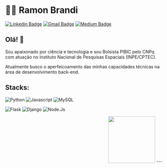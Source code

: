 
# :man_technologist: Ramon Brandi

[![Linkedin Badge](https://img.shields.io/badge/-LinkedIn-blue?style=flat-square&logo=Linkedin&logoColor=white&link=https://www.linkedin.com/in/ramonbrandi/)](https://www.linkedin.com/in/ramonbrandi/)
[![Gmail Badge](https://img.shields.io/badge/-Gmail-c14438?style=flat-square&logo=Gmail&logoColor=white&link=mailto:ramonbrand@gmail.com)](mailto:ramonbrand@gmail.com)
[![Medium Badge](https://img.shields.io/badge/-Medium-black?style=flat-square&logo=Medium&logoColor=white&link=https://medium.com/ramones-py)](https://medium.com/ramones-py)



## Olá! 👋

Sou apaixonado por ciência e tecnologia e sou Bolsista PIBIC pelo CNPq com atuação no Instituto Nacional de Pesquisas Espaciais (INPE/CPTEC).

Atualmente busco o aperfeicoamento das minhas capacidades técnicas na área de desenvolvimento back-end.



## Stacks:


![Python](https://img.shields.io/badge/-Python-yellow?style=flat-square&logo=Python&logoColor=white&link=https://github.com/RamonBrandi/)
![Javascript](http://img.shields.io/badge/-Javascript-black?style=flat-square&logo=Javascript&logoColor=Yellow&link=https://github.com/RamonBrandi/)
![MySQL](https://img.shields.io/badge/-MySQL-4479A1?style=flat-square&logo=MySQL&logoColor=white&link=https://github.com/RamonBrandi/)

![Flask](https://img.shields.io/badge/-Flask-black?style=flat-square&logo=Flask&logoColor=white&link=https://github.com/RamonBrandi/)
![Django](https://img.shields.io/badge/-Django-Green?style=flat-square&logo=Django&logoColor=white&link=https://github.com/RamonBrandi/)
![Node.Js](http://img.shields.io/badge/-Node.Js-003300?style=flat-square&logo=Node.js&logoColor=white&link=https://github.com/RamonBrandi/)



<p align="right">
<img src="https://i.giphy.com/media/LMt9638dO8dftAjtco/200.webp" width="150">
---
